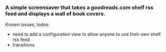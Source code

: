 ### A simple screensaver that takes a goodreads.com shelf rss feed and displays a wall of book covers.

Known issues, todos:
- need to add a configuration view to allow anyone to use their own shelf rss feed
- transitions
